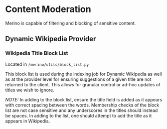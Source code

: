 # Content Moderation
Merino is capable of filtering and blocking of sensitive content.

## Dynamic Wikipedia Provider

### Wikipedia Title Block List
Located in `/merino/utils/block_list.py`

This block list is used during the indexing job for Dynamic Wikipedia as well as at the
provider level for ensuring suggestions of a given title are not returned to the client.
This allows for granular control or ad-hoc updates of titles we wish to ignore.

*NOTE:* In adding to the block list, ensure the title field is added as it appears
with correct spacing between the words. Membership checks of the block list are not
case sensitive and any underscores in the titles should instead be spaces.
In adding to the list, one should attempt to add the title as it appears in Wikipedia.